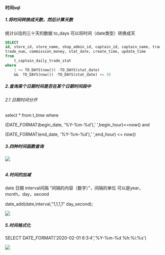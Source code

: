 #### 时间sql

#####  1.将时间转换成天数，然后计算天数

 统计以往的三十天的数据   to_days 可以将时间（date类型）转换成天

```sql
SELECT
id, store_id, store_name, shop_admin_id, captain_id, captain_name, trade_money, refund_money, 
trade_num, commission_money, stat_date, create_time, update_time
from
    t_captain_daily_trade_stat
where
    1 <= TO_DAYS(now()) -TO_DAYS(stat_date)
	&&	TO_DAYS(now()) -TO_DAYS(stat_date) <= 30
```



##### 2.查询某个日期时间是否在某个日期时间段中

###### 2.1 日期时间分开

select * from t_time where 

(DATE_FORMAT(begin_date, '%Y-%m-%d'),' ',begin_hour)<=now() and

(DATE_FORMAT(end_date, '%Y-%m-%d'),' ',end_hour) <= now()

##### 3.四种时间函数查询

###### ![](C:\Users\wuzhuwei\Desktop\studyNotes\images\1590135862331.png)



##### 4.时间的加减

date 日期  interval间隔  “间隔的内容（数字）”，间隔的单位 可以是year，month，day，second

date_add(date,interval,"1,1,1,1" day_second);

![](C:\Users\wuzhuwei\Desktop\studyNotes\images\15901394515053.png)

##### 5.时间格式化

SELECT DATE_FORMAT('2020-02-01 6:3:4','%Y-%m-%d %h:%i:%s')

![](C:\Users\wuzhuwei\Desktop\studyNotes\images\Snipaste_2020-05-22_17-31-07.png)

